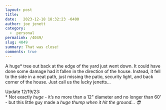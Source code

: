 ```yaml
---
layout: post
title:  
date:   2023-12-18 18:32:23 -0400
author: joe jenett
category:
  -  personal
permalink: /4049/
slug: 4049
summary: That was close!
comments: true
---
```

<p>
A huge* tree out back at the edge of the yard just went down. It could have done some damage had it fallen in the direction of the house. Instead, it fell to the side in a neat path, just missing the patio, security light, and back corner of the house. Just call us the lucky jenetts...
</p>
<p>
Update 12/19/23:<br>
* Not exactly <em>huge</em> - it’s no more than a 12" diameter and no longer than 60' - but this little guy made a <em>huge</> thump when it hit the ground... 😎
</p>
<a href="https://brid.gy/publish/mastodon"></a>